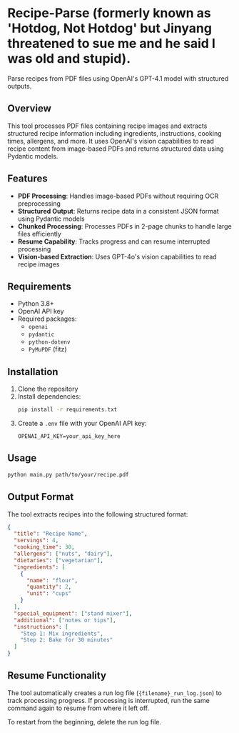 # Recipe-Parse (formerly known as 'Hotdog, Not Hotdog' but Jinyang threatened to sue me and he said I was old and stupid).

Parse recipes from PDF files using OpenAI's GPT-4.1 model with structured outputs.

## Overview

This tool processes PDF files containing recipe images and extracts structured recipe information including ingredients, instructions, cooking times, allergens, and more. It uses OpenAI's vision capabilities to read recipe content from image-based PDFs and returns structured data using Pydantic models.

## Features

- **PDF Processing**: Handles image-based PDFs without requiring OCR preprocessing
- **Structured Output**: Returns recipe data in a consistent JSON format using Pydantic models
- **Chunked Processing**: Processes PDFs in 2-page chunks to handle large files efficiently
- **Resume Capability**: Tracks progress and can resume interrupted processing
- **Vision-based Extraction**: Uses GPT-4o's vision capabilities to read recipe images

## Requirements

- Python 3.8+
- OpenAI API key
- Required packages:
  - `openai`
  - `pydantic`
  - `python-dotenv`
  - `PyMuPDF` (fitz)

## Installation

1. Clone the repository
2. Install dependencies:
   ```bash
   pip install -r requirements.txt
   ```
3. Create a `.env` file with your OpenAI API key:
   ```
   OPENAI_API_KEY=your_api_key_here
   ```

## Usage

```bash
python main.py path/to/your/recipe.pdf
```

## Output Format

The tool extracts recipes into the following structured format:

```json
{
  "title": "Recipe Name",
  "servings": 4,
  "cooking_time": 30,
  "allergens": ["nuts", "dairy"],
  "dietaries": ["vegetarian"],
  "ingredients": [
    {
      "name": "flour",
      "quantity": 2,
      "unit": "cups"
    }
  ],
  "special_equipment": ["stand mixer"],
  "additional": ["notes or tips"],
  "instructions": [
    "Step 1: Mix ingredients",
    "Step 2: Bake for 30 minutes"
  ]
}
```

## Resume Functionality

The tool automatically creates a run log file (`{filename}_run_log.json`) to track processing progress. If processing is interrupted, run the same command again to resume from where it left off.

To restart from the beginning, delete the run log file.

